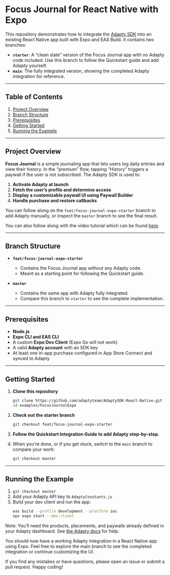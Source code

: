 # Focus Journal for React Native with Expo

This repository demonstrates how to integrate the [Adapty SDK](https://adapty.io) into an existing React Native app built with Expo and EAS Build. It contains two branches:

- **`starter`**: A “clean slate” version of the Focus Journal app with no Adapty code included. Use this branch to follow the Quickstart guide and add Adapty yourself.
- **`main`**: The fully integrated version, showing the completed Adapty integration for reference.

---

## Table of Contents

1. [Project Overview](#project-overview)  
2. [Branch Structure](#branch-structure)  
3. [Prerequisites](#prerequisites)  
4. [Getting Started](#getting-started)  
5. [Running the Example](#running-the-example)  

---

## Project Overview

**Focus Journal** is a simple journaling app that lets users log daily entries and view their history. In the “premium” flow, tapping “History” triggers a paywall if the user is not subscribed. The Adapty SDK is used to:

1. **Activate Adapty at launch**  
2. **Fetch the user’s profile and determine access**  
3. **Display a customizable paywall UI using Paywall Builder**  
4. **Handle purchase and restore callbacks**  

You can follow along on the `feat/focus-journal-expo-starter` branch to add Adapty manually, or inspect the `master` branch to see the final result.

You can also follow along with the video tutorial which can be found [here]().

---

## Branch Structure

- **`feat/focus-journal-expo-starter`**  
  - Contains the Focus Journal app without any Adapty code.  
  - Meant as a starting point for following the Quickstart guide.  

- **`master`**  
  - Contains the same app with Adapty fully integrated.  
  - Compare this branch to `starter` to see the complete implementation.  

---

## Prerequisites

- **Node.js**  
- **Expo CLI and EAS CLI**  
- A custom **Expo Dev Client** (Expo Go will not work)  
- A valid **Adapty account** with an SDK key  
- At least one in-app purchase configured in App Store Connect and synced to Adapty  

---

## Getting Started

1. **Clone this repository**  
   ```bash
   git clone https://github.com/adaptyteam/AdaptySDK-React-Native.git
   cd examples/FocusJournalExpo
   ```

2. **Check out the starter branch**  
   ```bash
   git checkout feat/focus-journal-expo-starter
   ```

3. **Follow the Quickstart Integration Guide to add Adapty step-by-step.**

4. When you're done, or if you get stuck, switch to the `main` branch to compare your work:  
   ```bash
   git checkout master
   ```

---

## Running the Example

1. `git checkout master`  
2. Add your Adapty API key to `AdaptyConstants.js`  
3. Build your dev client and run the app:  
   ```bash
   eas build --profile development --platform ios
   npx expo start --dev-client
   ```

Note: You’ll need the products, placements, and paywalls already defined in your Adapty dashboard. See [the Adapty docs](https://adapty.io/docs/) for help.

You should now have a working Adapty integration in a React Native app using Expo. Feel free to explore the main branch to see the completed integration or continue customizing the UI.

If you find any mistakes or have questions, please open an issue or submit a pull request. Happy coding!
